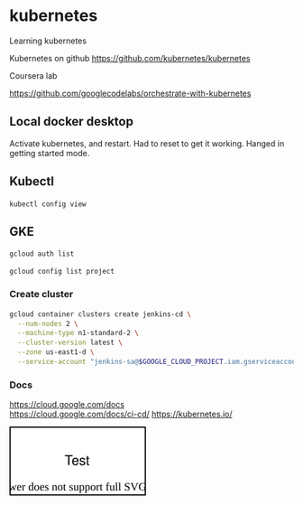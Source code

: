 # kubernetes

Learning kubernetes

Kubernetes on github
<https://github.com/kubernetes/kubernetes>

Coursera lab

<https://github.com/googlecodelabs/orchestrate-with-kubernetes>

## Local docker desktop

Activate kubernetes, and restart. Had to reset to get it working. Hanged in getting started mode.

## Kubectl

`kubectl config view`

## GKE

`gcloud auth list`

`gcloud config list project`

### Create cluster

```bash
gcloud container clusters create jenkins-cd \
  --num-nodes 2 \
  --machine-type n1-standard-2 \
  --cluster-version latest \
  --zone us-east1-d \
  --service-account "jenkins-sa@$GOOGLE_CLOUD_PROJECT.iam.gserviceaccount.com"
```

### Docs

<https://cloud.google.com/docs>  
<https://cloud.google.com/docs/ci-cd/>
<https://kubernetes.io/>

![drawio](./images/test.drawio.svg)